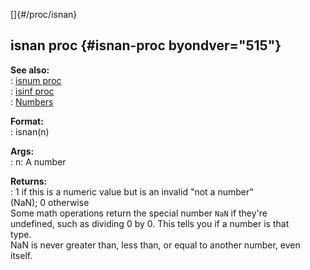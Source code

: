 []{#/proc/isnan}    
## isnan proc {#isnan-proc byondver="515"}    
**See also:**    
:   [isnum proc](/ref/proc/isnum/isnum.md)    
:   [isinf proc](/ref/proc/isinf/isinf.md)    
:   [Numbers](/%7Bnotes%7D/numbers)    
<!-- -->    
**Format:**    
:   isnan(n)    
<!-- -->    
**Args:**    
:   n: A number    
<!-- -->    
**Returns:**    
:   1 if this is a numeric value but is an invalid \"not a number\"    
    (NaN); 0 otherwise    
Some math operations return the special number `NaN` if they\'re    
undefined, such as dividing 0 by 0. This tells you if a number is that    
type.    
NaN is never greater than, less than, or equal to another number, even    
itself.  